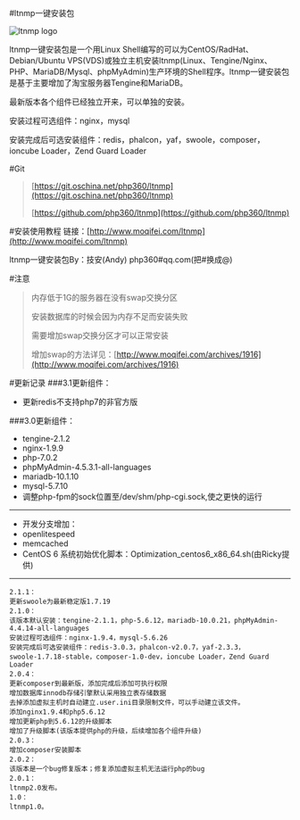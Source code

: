 #ltnmp一键安装包

![ltnmp logo](http://static.oschina.net/uploads/space/2016/0120/115109_yi4W_1412792.gif)

ltnmp一键安装包是一个用Linux Shell编写的可以为CentOS/RadHat、Debian/Ubuntu VPS(VDS)或独立主机安装ltnmp(Linux、Tengine/Nginx、PHP、MariaDB/Mysql、phpMyAdmin)生产环境的Shell程序。ltnmp一键安装包是基于主要增加了淘宝服务器Tengine和MariaDB。

最新版本各个组件已经独立开来，可以单独的安装。

安装过程可选组件：nginx，mysql

安装完成后可选安装组件：redis，phalcon，yaf，swoole，composer，ioncube Loader，Zend Guard Loader


#Git
> [https://git.oschina.net/php360/ltnmp](https://git.oschina.net/php360/ltnmp)
>
> [https://github.com/php360/ltnmp](https://github.com/php360/ltnmp)

#安装使用教程
链接：[http://www.moqifei.com/ltnmp](http://www.moqifei.com/ltnmp)

ltnmp一键安装包By：技安(Andy) php360#qq.com(把#换成@)

#注意
> 内存低于1G的服务器在没有swap交换分区
>
> 安装数据库的时候会因为内存不足而安装失败
>
> 需要增加swap交换分区才可以正常安装
>
> 增加swap的方法详见：[http://www.moqifei.com/archives/1916](http://www.moqifei.com/archives/1916)

#更新记录
###3.1更新组件：
* 更新redis不支持php7的非官方版

###3.0更新组件：
* tengine-2.1.2
* nginx-1.9.9
* php-7.0.2
* phpMyAdmin-4.5.3.1-all-languages
* mariadb-10.1.10
* mysql-5.7.10
* 调整php-fpm的sock位置至/dev/shm/php-cgi.sock,使之更快的运行

---
* 开发分支增加：
* openlitespeed
* memcached
* CentOS 6 系统初始优化脚本：Optimization_centos6_x86_64.sh(由Ricky提供)

---
    2.1.1：
    更新swoole为最新稳定版1.7.19
    2.1.0：
    该版本默认安装：tengine-2.1.1，php-5.6.12，mariadb-10.0.21，phpMyAdmin-4.4.14-all-languages
    安装过程可选组件：nginx-1.9.4，mysql-5.6.26
    安装完成后可选安装组件：redis-3.0.3，phalcon-v2.0.7，yaf-2.3.3，
    swoole-1.7.18-stable，composer-1.0-dev，ioncube Loader，Zend Guard Loader
    2.0.4：
    更新composer到最新版，添加完成后添加可执行权限
    增加数据库innodb存储引擎默认采用独立表存储数据
    去掉添加虚拟主机时自动建立.user.ini目录限制文件，可以手动建立该文件。
    添加nginx1.9.4和php5.6.12
    增加更新php到5.6.12的升级脚本
    增加了升级脚本(该版本提供php的升级，后续增加各个组件升级)
    2.0.3：
    增加composer安装脚本
    2.0.2：
    该版本是一个bug修复版本；修复添加虚拟主机无法运行php的bug
    2.0.1：
    ltnmp2.0发布。
    1.0：
    ltnmp1.0。
